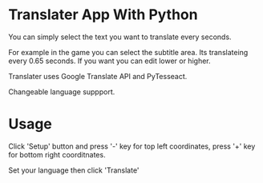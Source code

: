 # Translater App With Python

You can simply select the text you want to translate every seconds.

For example in the game you can select the subtitle area. Its translateing every 0.65 seconds. If you want you can edit lower or higher.

Translater uses Google Translate API and PyTesseact.

Changeable language suppport.

# Usage

Click 'Setup' button and press '-' key for top left coordinates, press '+' key for bottom right coorditnates.

Set your language then click 'Translate'
